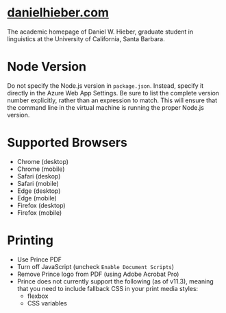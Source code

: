 # [danielhieber.com](https://danielhieber.com)

The academic homepage of Daniel W. Hieber, graduate student in linguistics at the University of California, Santa Barbara.

# Node Version
Do not specify the Node.js version in `package.json`. Instead, specify it directly in the Azure Web App Settings. Be sure to list the complete version number explicitly, rather than an expression to match. This will ensure that the command line in the virtual machine is running the proper Node.js version.

# Supported Browsers
  - Chrome (desktop)
  - Chrome (mobile)
  - Safari (deskop)
  - Safari (mobile)
  - Edge (desktop)
  - Edge (mobile)
  - Firefox (desktop)
  - Firefox (mobile)

# Printing
* Use Prince PDF
* Turn off JavaScript (uncheck `Enable Document Scripts`)
* Remove Prince logo from PDF (using Adobe Acrobat Pro)
* Prince does not currently support the following (as of v11.3), meaning that you need to include fallback CSS in your print media styles:
  - flexbox
  - CSS variables
